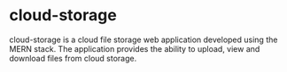 # cloud-storage

cloud-storage is a cloud file storage web application developed using the MERN stack. The application provides the ability to upload, view and download files from cloud storage.
